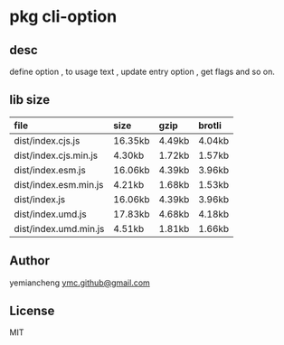 # pkg cli-option

## desc
define option , to usage text , update entry option , get flags and so on.

## lib size  
file | size | gzip | brotli
:---- | :---- | :---- | :----
dist/index.cjs.js | 16.35kb | 4.49kb | 4.04kb
dist/index.cjs.min.js | 4.30kb | 1.72kb | 1.57kb
dist/index.esm.js | 16.06kb | 4.39kb | 3.96kb
dist/index.esm.min.js | 4.21kb | 1.68kb | 1.53kb
dist/index.js | 16.06kb | 4.39kb | 3.96kb
dist/index.umd.js | 17.83kb | 4.68kb | 4.18kb
dist/index.umd.min.js | 4.51kb | 1.81kb | 1.66kb

## Author
yemiancheng <ymc.github@gmail.com>

## License
MIT